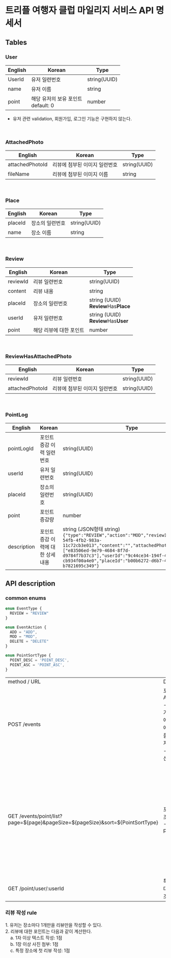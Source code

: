 
# 트리플 여행자 클럽 마일리지 서비스 API 명세서

## Tables

### User
| English | Korean | Type | 
| ----------- | ----------- |   ----------- |  
| UserId | 유저 일련번호 | string(UUID) |
| name | 유저 이름 | string |
| point |  해당 유저의 보유 포인트<br>default: 0 | number |
- 유저 관련 validation, 회원가입, 로그인 기능은 구현하지 않는다.

<br>

### AttachedPhoto
| English | Korean | Type | 
| ----------- | ----------- |   ----------- |  
| attachedPhotoId | 리뷰에 첨부된 이미지 일련번호 | string(UUID) |
| fileName | 리뷰에 첨부된 이미지 이름 | string |

<br>

### Place
| English | Korean | Type | 
| ----------- | ----------- |   ----------- |  
| placeId | 장소의 일련번호 | string(UUID) |
| name | 장소 이름 | string |

<br>

### Review
| English | Korean | Type | 
| ----------- | ----------- |   ----------- |  
| reviewId | 리뷰 일련번호 | string(UUID) |
| content | 리뷰 내용 | string |
| placeId | 장소의 일련번호 | string (UUID) <br> **Review**Has**Place** |
| userId | 유저 일련번호 | string (UUID) <br> **Review**Has**User** |
| point | 해당 리뷰에 대한 포인트 | number |

<br>

### ReviewHasAttachedPhoto
| English | Korean | Type | 
| ----------- | ----------- |   ----------- |  
| reviewId | 리뷰 일련번호 | string(UUID) |
| attachedPhotoId | 리뷰에 첨부된 이미지 일련번호 | string(UUID) |

<br>

### PointLog
| English | Korean | Type | 
| ----------- | ----------- |   ----------- |  
| pointLogId | 포인트 증감 이력 일련번호 | string(UUID) |
| userId | 유저 일련번호 | string(UUID) |
| placeId | 장소의 일련번호 | string(UUID) |
| point | 포인트 증감량 | number |
| description | 포인트 증감 이력에 대한 상세 내용 | string (JSON형태 string)<br> ```{"type":"REVIEW","action":"MOD","reviewId":"3dff984e-54fb-4fb2-983a-11c72cb3e013","content":"","attachedPhotoIds":["e83506ed-9e79-4684-8f7d-d9784f7b37c3"],"userId":"9c44ce34-194f-42aa-a96a-cb934f00a4e0","placeId":"b00b6272-d6b7-43c0-9367-b7821695c349"}``` |


## API description
### common enums
```typescript
enum EventType {
  REVIEW = "REVIEW"
}

enum EventAction {
  ADD = "ADD",
  MOD = "MOD",
  DELETE = "DELETE"
}

enum PointSortType {
  POINT_DESC = 'POINT_DESC',
  POINT_ASC = 'POINT_ASC',
}
```


<table>
<tr>
<td>method / URL</td><td>Description</td><td>Request</td><td>Response</td>
</tr>
<tr>
<td>POST /events</td>
<td>
포인트 적립 API <br> - 해당 유저가 Request에 넣은 장소에 이미 리뷰를 작성했는지 확인<br>- 점수 재계산
</td>
<td>
<pre>
interface ICreateEventInput {
  type: EventType,
  action: EventAction,
  reviewId: string,
  content: string,
  attachedPhotoIds: string[],
  userId: string,
  placeId: string
}
</pre>
</td>
<td>
<pre>
{
    "point": 2
}
</pre>
</td>
</tr>

<tr>
<td>GET /events/point/list?page=${page}&pageSize=${pageSize}&sort=${PointSortType}</td>
<td>
포인트 전체 조회<br>- pagination
</td>
<td>
- page: 몇 번째 페이지<br>
- pageSize: 한 페이지당 데이터 개수<br>
- pointSortType: 
<pre>
enum PointSortType {
  POINT_DESC = 'POINT_DESC',
  POINT_ASC = 'POINT_ASC',
}
</pre>
</td>
<td>
<pre>
{
    "users": [
        {
            "userId": "1aefff8d-bc5f-4a17-a68f-4ca125532a0b",
            "name": "박트리플",
            "point": 0,
            "createdAt": "2022-06-28T02:04:25.000Z",
            "updatedAt": "2022-06-28T02:04:25.000Z"
        },
        {
            "userId": "9d992692-a184-4544-bdcd-c8005ff5044a",
            "name": "김트리플",
            "point": 0,
            "createdAt": "2022-06-28T02:04:25.000Z",
            "updatedAt": "2022-06-28T02:16:45.000Z"
        }
    ],
    "page": 1,
    "pageSize": 5,
    "totalSize": 2
}
</pre>
</td>
</tr>

<tr>
<td>GET /point/user/:userId</td>
<td>
특정 유저에 대한 포인트 조회
</td>
<td>
- userId: string(UUID)
</td>
<td>
<pre>
{
    "point": 2
}
</pre>
</td>
</tr>

</table>


<h3>리뷰 작성 rule</h3>
1. 유저는 장소마다 1개만을 리뷰만을 작성할 수 있다.<br>
2. 리뷰에 대한 포인트는 다음과 같이 계산한다.<br>
&nbsp; &nbsp; a. 1자 이상 텍스트 작성: 1점<br>
&nbsp; &nbsp; b. 1장 이상 사진 첨부: 1점<br>
&nbsp; &nbsp; c. 특정 장소에 첫 리뷰 작성: 1점<br>
